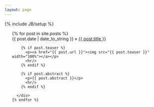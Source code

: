 ```yaml
---
layout: page
---
```


{% include JB/setup %}
<ul class="posts">
    {% for post in site.posts %}
      <div>
        <span>{{ post.date | date_to_string }}</span> &raquo; <a href="{{ BASE_PATH }}{{ post.url }}">{{ post.title }}</a>

        {% if post.teaser %}
          <p><a href="{{ post.url }}"><img src="{{ post.teaser }}" width="100%"></a></p>
          <hr/>
        {% endif %}

        {% if post.abstract %}
          <p>{{ post.abstract }}</p>
          <hr/>
        {% endif %}

      </div>
    {% endfor %}

</ul>
